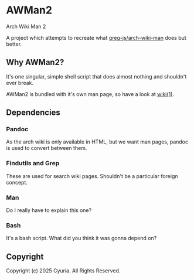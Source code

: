 # AWMan2

Arch Wiki Man 2

A project which attempts to recreate what
[greg-js/arch-wiki-man](https://github.com/greg-js/arch-wiki-man) does but
better.

## Why AWMan2?

It's one singular, simple shell script that does almost nothing and
shouldn't ever break.

AWMan2 is bundled with it's own man page, so have a look at
[wiki(1)](./wiki.1).

## Dependencies

### Pandoc

As the arch wiki is only available in HTML, but we want man pages,
pandoc is used to convert between them.

### Findutils and Grep

These are used for search wiki pages. Shouldn't be a particular foreign
concept.

### Man

Do I really have to explain this one?

### Bash

It's a bash script. What did you think it was gonna depend on?

## Copyright

Copyright (c) 2025 Cyuria. All Rights Reserved.
